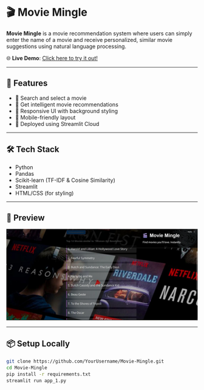 # 🎬 Movie Mingle

**Movie Mingle** is a movie recommendation system where users can simply enter the name of a movie and receive personalized, similar movie suggestions using natural language processing.

🌐 **Live Demo**: [Click here to try it out!](https://movie-mingle-8.streamlit.app/)

---

## 📌 Features
- 🔎 Search and select a movie
- 🤖 Get intelligent movie recommendations
- 🎨 Responsive UI with background styling
- 📱 Mobile-friendly layout
- 🚀 Deployed using Streamlit Cloud

---

## 🛠 Tech Stack
- Python
- Pandas
- Scikit-learn (TF-IDF & Cosine Similarity)
- Streamlit
- HTML/CSS (for styling)

---

## 📸 Preview

![Movie Mingle Preview](./screenshot.png) <!-- Optional: Add your actual screenshot file in repo -->

---

## 📦 Setup Locally

```bash
git clone https://github.com/YourUsername/Movie-Mingle.git
cd Movie-Mingle
pip install -r requirements.txt
streamlit run app_1.py
